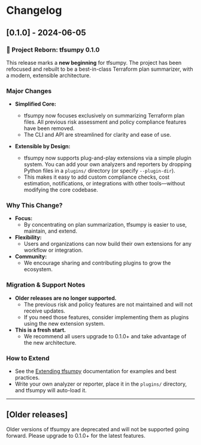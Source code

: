 # Changelog

## [0.1.0] - 2024-06-05

### 🎉 Project Reborn: tfsumpy 0.1.0

This release marks a **new beginning** for tfsumpy. The project has been refocused and rebuilt to be a best-in-class Terraform plan summarizer, with a modern, extensible architecture.

### Major Changes

- **Simplified Core:**
  - tfsumpy now focuses exclusively on summarizing Terraform plan files. All previous risk assessment and policy compliance features have been removed.
  - The CLI and API are streamlined for clarity and ease of use.

- **Extensible by Design:**
  - tfsumpy now supports plug-and-play extensions via a simple plugin system. You can add your own analyzers and reporters by dropping Python files in a `plugins/` directory (or specify `--plugin-dir`).
  - This makes it easy to add custom compliance checks, cost estimation, notifications, or integrations with other tools—without modifying the core codebase.

### Why This Change?

- **Focus:**
  - By concentrating on plan summarization, tfsumpy is easier to use, maintain, and extend.
- **Flexibility:**
  - Users and organizations can now build their own extensions for any workflow or integration.
- **Community:**
  - We encourage sharing and contributing plugins to grow the ecosystem.

### Migration & Support Notes

- **Older releases are no longer supported.**
  - The previous risk and policy features are not maintained and will not receive updates.
  - If you need those features, consider implementing them as plugins using the new extension system.
- **This is a fresh start.**
  - We recommend all users upgrade to 0.1.0+ and take advantage of the new architecture.

### How to Extend

- See the [Extending tfsumpy](docs/extending.md) documentation for examples and best practices.
- Write your own analyzer or reporter, place it in the `plugins/` directory, and tfsumpy will auto-load it.

---

## [Older releases]

Older versions of tfsumpy are deprecated and will not be supported going forward. Please upgrade to 0.1.0+ for the latest features.
